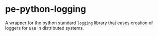 # pe-python-logging


A wrapper for the python standard `logging` library that eases creation of loggers for use in distributed systems. 
